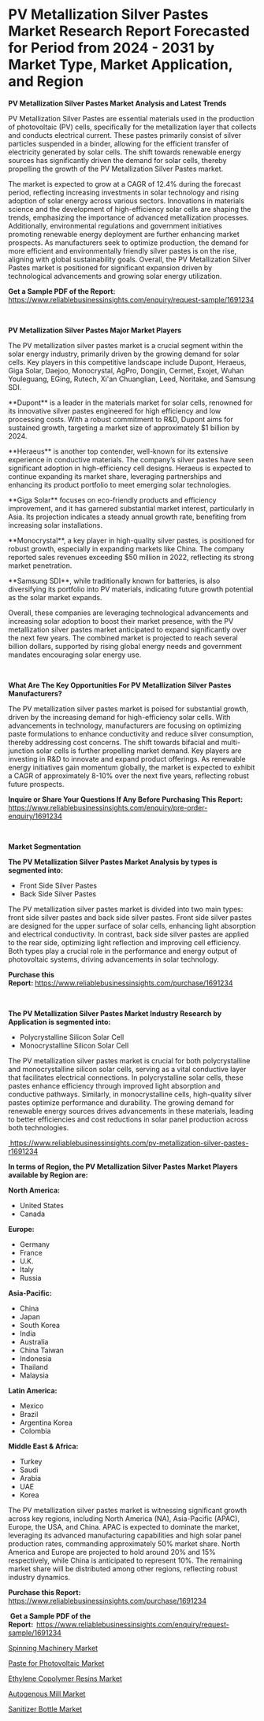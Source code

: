 <p><h1>PV Metallization Silver Pastes Market Research Report Forecasted for Period from 2024 -  2031 by Market Type, Market Application, and Region</h1></p><p><strong>PV Metallization Silver Pastes Market Analysis and Latest Trends</strong></p>
<p><p>PV Metallization Silver Pastes are essential materials used in the production of photovoltaic (PV) cells, specifically for the metallization layer that collects and conducts electrical current. These pastes primarily consist of silver particles suspended in a binder, allowing for the efficient transfer of electricity generated by solar cells. The shift towards renewable energy sources has significantly driven the demand for solar cells, thereby propelling the growth of the PV Metallization Silver Pastes market.</p><p>The market is expected to grow at a CAGR of 12.4% during the forecast period, reflecting increasing investments in solar technology and rising adoption of solar energy across various sectors. Innovations in materials science and the development of high-efficiency solar cells are shaping the trends, emphasizing the importance of advanced metallization processes. Additionally, environmental regulations and government initiatives promoting renewable energy deployment are further enhancing market prospects. As manufacturers seek to optimize production, the demand for more efficient and environmentally friendly silver pastes is on the rise, aligning with global sustainability goals. Overall, the PV Metallization Silver Pastes market is positioned for significant expansion driven by technological advancements and growing solar energy utilization.</p></p>
<p><strong>Get a Sample PDF of the Report:&nbsp;</strong> <a href="https://www.reliablebusinessinsights.com/enquiry/request-sample/1691234?utm_campaign=112&utm_medium=2&utm_source=Github&utm_content=ia&utm_term=17102024&utm_id=pv-metallization-silver-pastes">https://www.reliablebusinessinsights.com/enquiry/request-sample/1691234</a></p>
<p>&nbsp;</p>
<p><strong>PV Metallization Silver Pastes Major Market Players</strong></p>
<p><p>The PV metallization silver pastes market is a crucial segment within the solar energy industry, primarily driven by the growing demand for solar cells. Key players in this competitive landscape include Dupont, Heraeus, Giga Solar, Daejoo, Monocrystal, AgPro, Dongjin, Cermet, Exojet, Wuhan Youleguang, EGing, Rutech, Xi'an Chuanglian, Leed, Noritake, and Samsung SDI.</p><p>**Dupont** is a leader in the materials market for solar cells, renowned for its innovative silver pastes engineered for high efficiency and low processing costs. With a robust commitment to R&D, Dupont aims for sustained growth, targeting a market size of approximately $1 billion by 2024.</p><p>**Heraeus** is another top contender, well-known for its extensive experience in conductive materials. The company’s silver pastes have seen significant adoption in high-efficiency cell designs. Heraeus is expected to continue expanding its market share, leveraging partnerships and enhancing its product portfolio to meet emerging solar technologies.</p><p>**Giga Solar** focuses on eco-friendly products and efficiency improvement, and it has garnered substantial market interest, particularly in Asia. Its projection indicates a steady annual growth rate, benefiting from increasing solar installations.</p><p>**Monocrystal**, a key player in high-quality silver pastes, is positioned for robust growth, especially in expanding markets like China. The company reported sales revenues exceeding $50 million in 2022, reflecting its strong market penetration.</p><p>**Samsung SDI**, while traditionally known for batteries, is also diversifying its portfolio into PV materials, indicating future growth potential as the solar market expands. </p><p>Overall, these companies are leveraging technological advancements and increasing solar adoption to boost their market presence, with the PV metallization silver pastes market anticipated to expand significantly over the next few years. The combined market is projected to reach several billion dollars, supported by rising global energy needs and government mandates encouraging solar energy use.</p></p>
<p>&nbsp;</p>
<p><strong>What Are The Key Opportunities For PV Metallization Silver Pastes Manufacturers?</strong></p>
<p><p>The PV metallization silver pastes market is poised for substantial growth, driven by the increasing demand for high-efficiency solar cells. With advancements in technology, manufacturers are focusing on optimizing paste formulations to enhance conductivity and reduce silver consumption, thereby addressing cost concerns. The shift towards bifacial and multi-junction solar cells is further propelling market demand. Key players are investing in R&D to innovate and expand product offerings. As renewable energy initiatives gain momentum globally, the market is expected to exhibit a CAGR of approximately 8-10% over the next five years, reflecting robust future prospects.</p></p>
<p><strong>Inquire or Share Your Questions If Any Before Purchasing This Report:</strong> <a href="https://www.reliablebusinessinsights.com/enquiry/pre-order-enquiry/1691234?utm_campaign=112&utm_medium=2&utm_source=Github&utm_content=ia&utm_term=17102024&utm_id=pv-metallization-silver-pastes">https://www.reliablebusinessinsights.com/enquiry/pre-order-enquiry/1691234</a></p>
<p>&nbsp;</p>
<p><strong>Market Segmentation</strong></p>
<p><strong>The PV Metallization Silver Pastes Market Analysis by types is segmented into:</strong></p>
<p><ul><li>Front Side Silver Pastes</li><li>Back Side Silver Pastes</li></ul></p>
<p><p>The PV metallization silver pastes market is divided into two main types: front side silver pastes and back side silver pastes. Front side silver pastes are designed for the upper surface of solar cells, enhancing light absorption and electrical conductivity. In contrast, back side silver pastes are applied to the rear side, optimizing light reflection and improving cell efficiency. Both types play a crucial role in the performance and energy output of photovoltaic systems, driving advancements in solar technology.</p></p>
<p><strong>Purchase this Report:&nbsp;</strong><a href="https://www.reliablebusinessinsights.com/purchase/1691234?utm_campaign=112&utm_medium=2&utm_source=Github&utm_content=ia&utm_term=17102024&utm_id=pv-metallization-silver-pastes">https://www.reliablebusinessinsights.com/purchase/1691234</a></p>
<p>&nbsp;</p>
<p><strong>The PV Metallization Silver Pastes Market Industry Research by Application is segmented into:</strong></p>
<p><ul><li>Polycrystalline Silicon Solar Cell</li><li>Monocrystalline Silicon Solar Cell</li></ul></p>
<p><p>The PV metallization silver pastes market is crucial for both polycrystalline and monocrystalline silicon solar cells, serving as a vital conductive layer that facilitates electrical connections. In polycrystalline solar cells, these pastes enhance efficiency through improved light absorption and conductive pathways. Similarly, in monocrystalline cells, high-quality silver pastes optimize performance and durability. The growing demand for renewable energy sources drives advancements in these materials, leading to better efficiencies and cost reductions in solar panel production across both technologies.</p></p>
<p><a href="https://www.reliablebusinessinsights.com/pv-metallization-silver-pastes-r1691234?utm_campaign=112&utm_medium=2&utm_source=Github&utm_content=ia&utm_term=17102024&utm_id=pv-metallization-silver-pastes">&nbsp;https://www.reliablebusinessinsights.com/pv-metallization-silver-pastes-r1691234</a></p>
<p><strong>In terms of Region, the PV Metallization Silver Pastes Market Players available by Region are:</strong></p>
<p>
    <p> <strong> North America: </strong>
        <ul>
            <li>United States</li>
            <li>Canada</li>
        </ul>
        </p> 
    <p> <strong> Europe: </strong>
        <ul>
            <li>Germany</li>
            <li>France</li>
            <li>U.K.</li>
            <li>Italy</li>
            <li>Russia</li>
        </ul>
        </p> 
    <p> <strong> Asia-Pacific: </strong>
        <ul>
            <li>China</li>
            <li>Japan</li>
            <li>South Korea</li>
            <li>India</li>
            <li>Australia</li>
            <li>China Taiwan</li>
            <li>Indonesia</li>
            <li>Thailand</li>
            <li>Malaysia</li>
        </ul>
        </p> 
    <p> <strong> Latin America: </strong>
        <ul>
            <li>Mexico</li>
            <li>Brazil</li>
            <li>Argentina Korea</li>
            <li>Colombia</li>
        </ul>
        </p> 
    <p> <strong> Middle East & Africa: </strong>
        <ul>
            <li>Turkey</li>
            <li>Saudi</li>
            <li>Arabia</li>
            <li>UAE</li>
            <li>Korea</li>
        </ul>
    </p>
    </p>
<p><p>The PV metallization silver pastes market is witnessing significant growth across key regions, including North America (NA), Asia-Pacific (APAC), Europe, the USA, and China. APAC is expected to dominate the market, leveraging its advanced manufacturing capabilities and high solar panel production rates, commanding approximately 50% market share. North America and Europe are projected to hold around 20% and 15% respectively, while China is anticipated to represent 10%. The remaining market share will be distributed among other regions, reflecting robust industry dynamics.</p></p>
<p><strong>Purchase this Report: </strong><a href="https://www.reliablebusinessinsights.com/purchase/1691234?utm_campaign=112&utm_medium=2&utm_source=Github&utm_content=ia&utm_term=17102024&utm_id=pv-metallization-silver-pastes">https://www.reliablebusinessinsights.com/purchase/1691234</a></p>
<p>&nbsp;<strong>Get a Sample PDF of the Report:&nbsp;&nbsp;</strong><a href="https://www.reliablebusinessinsights.com/enquiry/request-sample/1691234?utm_campaign=112&utm_medium=2&utm_source=Github&utm_content=ia&utm_term=17102024&utm_id=pv-metallization-silver-pastes">https://www.reliablebusinessinsights.com/enquiry/request-sample/1691234</a></p>
<p><strong></strong></p>
<p><p><a href="https://issuu.com/reportprime-2/docs/spinning-machinery-market-size-2030_412597951c964e?utm_campaign=112&utm_medium=2&utm_source=Github&utm_content=ia&utm_term=17102024&utm_id=pv-metallization-silver-pastes">Spinning Machinery Market</a></p><p><a href="https://github.com/mynearvphamillwd7/Market-Research-Report-List-1/blob/main/paste-for-photovoltaic-market.md?utm_campaign=112&utm_medium=2&utm_source=Github&utm_content=ia&utm_term=17102024&utm_id=pv-metallization-silver-pastes">Paste for Photovoltaic Market</a></p><p><a href="https://github.com/khloet8sawender/Market-Research-Report-List-1/blob/main/ethylene-copolymer-resins-market.md?utm_campaign=112&utm_medium=2&utm_source=Github&utm_content=ia&utm_term=17102024&utm_id=pv-metallization-silver-pastes">Ethylene Copolymer Resins Market</a></p><p><a href="https://issuu.com/reportprime-2/docs/autogenous-mill-market-size-2030.pp_aed0f50827b89c?utm_campaign=112&utm_medium=2&utm_source=Github&utm_content=ia&utm_term=17102024&utm_id=pv-metallization-silver-pastes">Autogenous Mill Market</a></p><p><a href="https://www.linkedin.com/pulse/global-sanitizer-bottle-market-analysis-key-trends-future-projections-2wyic?utm_campaign=112&utm_medium=2&utm_source=Github&utm_content=ia&utm_term=17102024&utm_id=pv-metallization-silver-pastes">Sanitizer Bottle Market</a></p></p>
